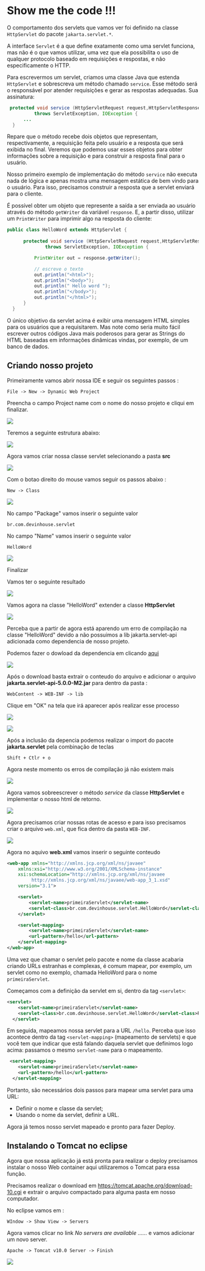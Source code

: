 # Show me the code !!!

O comportamento dos servlets que vamos ver foi definido na classe `HttpServlet` do pacote `jakarta.servlet.*`.

A interface `Servlet` é a que define exatamente como uma servlet funciona, mas não é o que vamos utilizar, uma vez que ela possibilita o uso de qualquer protocolo baseado em requisições e respostas, e não especificamente o HTTP.

Para escrevermos um servlet, criamos uma classe Java que estenda `HttpServlet` e sobrescreva um método chamado `service`. Esse método será o responsável por atender requisições e gerar as respostas adequadas. Sua assinatura:

```java
 protected void service (HttpServletRequest request,HttpServletResponse response)
          throws ServletException, IOException {
      ...
  }
```

Repare que o método recebe dois objetos que representam, respectivamente, a requisição feita pelo usuário e a resposta que será exibida no final. Veremos que podemos usar esses objetos para obter informações sobre a requisição e para construir a resposta final para o usuário.

Nosso primeiro exemplo de implementação do método `service` não executa nada de lógica e apenas mostra uma mensagem estática de bem vindo para o usuário. Para isso, precisamos construir a resposta que a servlet enviará para o cliente.

É possível obter um objeto que represente a saída a ser enviada ao usuário através do método `getWriter` da variável `response`. E, a partir disso, utilizar um `PrintWriter` para imprimir algo na resposta do cliente:

```java
public class HelloWord extends HttpServlet {
    
      protected void service (HttpServletRequest request,HttpServletResponse response)
              throws ServletException, IOException {

          PrintWriter out = response.getWriter();

          // escreve o texto
          out.println("<html>");
          out.println("<body>");
          out.println(" Hello word ");
          out.println("</body>");
          out.println("</html>");
      }
  }
```

O único objetivo da servlet acima é exibir uma mensagem HTML simples para os usuários que a requisitarem. Mas note como seria muito fácil escrever outros códigos Java mais poderosos para gerar as Strings do HTML baseadas em informações dinâmicas vindas, por exemplo, de um banco de dados.

## Criando nosso projeto

Primeiramente vamos abrir nossa IDE e seguir os seguintes passos :

```
File -> New -> Dynamic Web Project
```

Preencha o campo Project name com o nome do nosso projeto e cliqui em finalizar.

![](./images/dynamic-web-project.png)

Teremos a seguinte estrutura abaixo:

![](./images/dynamic-web-project-2.png)

Agora vamos criar nossa classe servlet selecionando a pasta **src** 

![](./images/src.png)

Com o botao direito do mouse vamos seguir os passos  abaixo :

```
New -> Class
```

![](./images/new-class.png)

No campo "Package" vamos inserir o seguinte valor 

```
br.com.devinhouse.servlet
```

No campo "Name" vamos inserir o seguinte valor

```
HelloWord
```

![](./images/new-hello-word.png)

Finalizar

Vamos ter o seguinte resultado

![](./images/resultado.png)

Vamos agora na classe "HelloWord" extender a classe **HttpServlet**

![](./images/error-http.png)

Perceba que a partir de agora está aparendo um erro de compilação na classe "HelloWord" devido a não possuimos a lib jakarta.servlet-api adicionada como dependencia de nosso projeto. 

Podemos fazer o dowload da dependencia em clicando [aqui]( https://jar-download.com/artifacts/jakarta.servlet/jakarta.servlet-api/5.0.0-M2/source-code[)

![](./images/download.png)

Após o download basta extrair o conteudo do arquivo e adicionar o arquivo **jakarta.servlet-api-5.0.0-M2.jar** para dentro da pasta :

```
WebContent -> WEB-INF -> lib 
```

Clique em "OK" na tela que irá aparecer após realizar esse processo

![](./images/ok.png)

![](./images/dependencia.png)

Após a inclusão da depencia podemos realizar o import do pacote **jakarta.servlet**  pela combinação de teclas

```
Shift + Ctlr + o
```

Agora  neste momento os erros de compilação já não existem mais 

![](./images/sem-erros.png)

Agora vamos sobreescrever o método *service* da classe **HttpServlet**  e implementar o nosso html de retorno.

![](./images/implementacao.png)

Agora precisamos criar nossas rotas de acesso e para isso precisamos criar o arquivo `web.xml`, que fica dentro da pasta `WEB-INF`.

![](./images/web-xml.png)

Agora no aquivo **web.xml** vamos inserir o seguinte conteudo 



```xml
<web-app xmlns="http://xmlns.jcp.org/xml/ns/javaee"
	xmlns:xsi="http://www.w3.org/2001/XMLSchema-instance"
	xsi:schemaLocation="http://xmlns.jcp.org/xml/ns/javaee
         http://xmlns.jcp.org/xml/ns/javaee/web-app_3_1.xsd"
	version="3.1">

	<servlet>
		<servlet-name>primeiraServlet</servlet-name>
		<servlet-class>br.com.devinhouse.servlet.HelloWord</servlet-class>
	</servlet>

	<servlet-mapping>
		<servlet-name>primeiraServlet</servlet-name>
		<url-pattern>/hello</url-pattern>
	</servlet-mapping>
</web-app>
```

Uma vez que chamar o servlet pelo pacote e nome da classe acabaria criando URLs estranhas e complexas, é comum mapear, por exemplo, um servlet como no exemplo, chamada HelloWord para o nome `primeiraServlet`.

Começamos com a definição da servlet em si, dentro da tag `<servlet>`:

```xml
<servlet>
    <servlet-name>primeiraServlet</servlet-name>
    <servlet-class>br.com.devinhouse.servlet.HelloWord</servlet-class>Repare que não criamos diretório nenhum na nossa aplicação (exceto o pacote para a nossa classe Servlet). Ou seja, o mapeamento da servlet não tem relação alguma com um diretório físico na aplicação. Esse mapeamento é apenas um nome atribuído, virtual, que é utilizado para acessarmos a aplicação.
  </servlet>
```

Em seguida, mapeamos nossa servlet para a URL `/hello`. Perceba que isso acontece dentro da tag `<servlet-mapping>` (mapeamento de servlets) e que você tem que indicar que está falando daquela servlet que definimos logo acima: passamos o mesmo `servlet-name` para o mapeamento.

```xml
 <servlet-mapping>
    <servlet-name>primeiraServlet</servlet-name>
    <url-pattern>/hello</url-pattern>
  </servlet-mapping>
```

Portanto, são necessários dois passos para mapear uma servlet para uma URL:

- Definir o nome e classe da servlet;
- Usando o nome da servlet, definir a URL.

Agora já temos nosso servlet mapeado e pronto para fazer Deploy.

## Instalando o Tomcat no eclipse

Agora que nossa aplicação já está pronta para realizar o deploy precisamos instalar o nosso Web container aqui utilizaremos o Tomcat para essa função.

Precisamos realizar o download em  https://tomcat.apache.org/download-10.cgi  e extrair o arquivo compactado para alguma pasta em nosso computador.

No eclipse vamos em :

```
WIndow -> Show View -> Servers
```

Agora vamos clicar no link *No servers are available ......* e vamos adicionar um novo server.

```
Apache -> Tomcat v10.0 Server -> Finish
```

![](./images/tomcat.png)